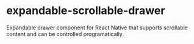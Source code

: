 # expandable-scrollable-drawer
Expandable drawer component for React Native that supports scrollable content and can be controlled programatically.
